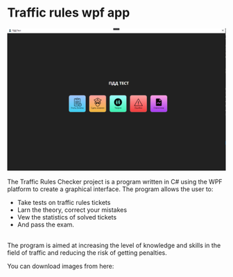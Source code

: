 # Traffic rules wpf app

![Image](https://github.com/xennony/traffic-rules-wpf-app/blob/main/TrafficWpf.png)

The Traffic Rules Checker project is a program written in C# using the WPF platform to create a graphical interface. 
The program allows the user to: 
+ Take tests on traffic rules tickets
+ Larn the theory, correct your mistakes
+ Vew the statistics of solved tickets
+ And pass the exam. 
<br/>
The program is aimed at increasing the level of knowledge and skills in the field of traffic and reducing the risk of getting penalties.

You can download images from here:
